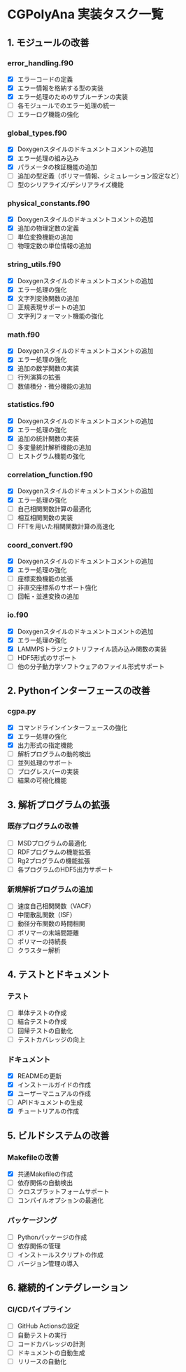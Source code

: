 # CGPolyAna 実装タスク一覧

## 1. モジュールの改善

### error_handling.f90
- [x] エラーコードの定義
- [x] エラー情報を格納する型の実装
- [x] エラー処理のためのサブルーチンの実装
- [ ] 各モジュールでのエラー処理の統一
- [ ] エラーログ機能の強化

### global_types.f90
- [x] Doxygenスタイルのドキュメントコメントの追加
- [x] エラー処理の組み込み
- [x] パラメータの検証機能の追加
- [ ] 追加の型定義（ポリマー情報、シミュレーション設定など）
- [ ] 型のシリアライズ/デシリアライズ機能

### physical_constants.f90
- [x] Doxygenスタイルのドキュメントコメントの追加
- [x] 追加の物理定数の定義
- [ ] 単位変換機能の追加
- [ ] 物理定数の単位情報の追加

### string_utils.f90
- [x] Doxygenスタイルのドキュメントコメントの追加
- [x] エラー処理の強化
- [x] 文字列変換関数の追加
- [ ] 正規表現サポートの追加
- [ ] 文字列フォーマット機能の強化

### math.f90
- [x] Doxygenスタイルのドキュメントコメントの追加
- [x] エラー処理の強化
- [x] 追加の数学関数の実装
- [ ] 行列演算の拡張
- [ ] 数値積分・微分機能の追加

### statistics.f90
- [x] Doxygenスタイルのドキュメントコメントの追加
- [x] エラー処理の強化
- [x] 追加の統計関数の実装
- [ ] 多変量統計解析機能の追加
- [ ] ヒストグラム機能の強化

### correlation_function.f90
- [x] Doxygenスタイルのドキュメントコメントの追加
- [x] エラー処理の強化
- [ ] 自己相関関数計算の最適化
- [ ] 相互相関関数の実装
- [ ] FFTを用いた相関関数計算の高速化

### coord_convert.f90
- [x] Doxygenスタイルのドキュメントコメントの追加
- [x] エラー処理の強化
- [ ] 座標変換機能の拡張
- [ ] 非直交座標系のサポート強化
- [ ] 回転・並進変換の追加

### io.f90
- [x] Doxygenスタイルのドキュメントコメントの追加
- [x] エラー処理の強化
- [x] LAMMPSトラジェクトリファイル読み込み関数の実装
- [ ] HDF5形式のサポート
- [ ] 他の分子動力学ソフトウェアのファイル形式サポート

## 2. Pythonインターフェースの改善

### cgpa.py
- [x] コマンドラインインターフェースの強化
- [x] エラー処理の強化
- [x] 出力形式の指定機能
- [ ] 解析プログラムの動的検出
- [ ] 並列処理のサポート
- [ ] プログレスバーの実装
- [ ] 結果の可視化機能

## 3. 解析プログラムの拡張

### 既存プログラムの改善
- [ ] MSDプログラムの最適化
- [ ] RDFプログラムの機能拡張
- [ ] Rg2プログラムの機能拡張
- [ ] 各プログラムのHDF5出力サポート

### 新規解析プログラムの追加
- [ ] 速度自己相関関数（VACF）
- [ ] 中間散乱関数（ISF）
- [ ] 動径分布関数の時間相関
- [ ] ポリマーの末端間距離
- [ ] ポリマーの持続長
- [ ] クラスター解析

## 4. テストとドキュメント

### テスト
- [ ] 単体テストの作成
- [ ] 結合テストの作成
- [ ] 回帰テストの自動化
- [ ] テストカバレッジの向上

### ドキュメント
- [x] READMEの更新
- [x] インストールガイドの作成
- [x] ユーザーマニュアルの作成
- [ ] APIドキュメントの生成
- [x] チュートリアルの作成

## 5. ビルドシステムの改善

### Makefileの改善
- [x] 共通Makefileの作成
- [ ] 依存関係の自動検出
- [ ] クロスプラットフォームサポート
- [ ] コンパイルオプションの最適化

### パッケージング
- [ ] Pythonパッケージの作成
- [ ] 依存関係の管理
- [ ] インストールスクリプトの作成
- [ ] バージョン管理の導入

## 6. 継続的インテグレーション

### CI/CDパイプライン
- [ ] GitHub Actionsの設定
- [ ] 自動テストの実行
- [ ] コードカバレッジの計測
- [ ] ドキュメントの自動生成
- [ ] リリースの自動化
